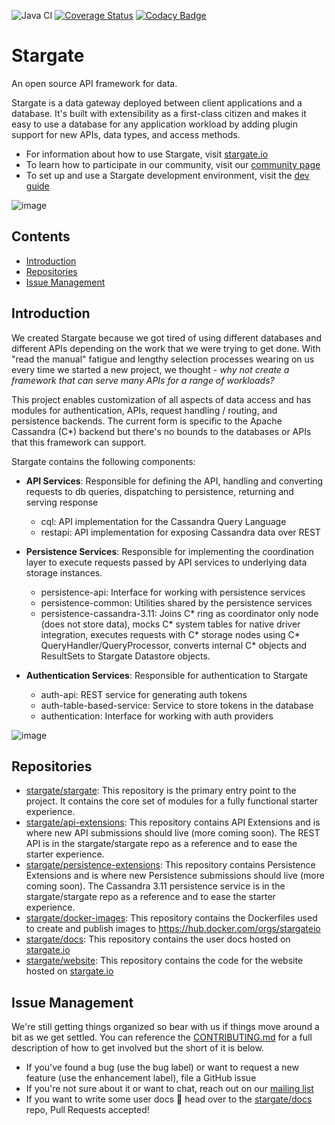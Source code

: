 ![Java CI](https://github.com/stargate/stargate/workflows/Java%20CI/badge.svg)
[![Coverage Status](https://coveralls.io/repos/github/stargate/stargate/badge.svg?branch=master)](https://coveralls.io/github/stargate/stargate?branch=master)
[![Codacy Badge](https://app.codacy.com/project/badge/Grade/303bce0a4cbd48f2959ef790b5c0867b)](https://www.codacy.com/gh/stargate/stargate/dashboard?utm_source=github.com&amp;utm_medium=referral&amp;utm_content=stargate/stargate&amp;utm_campaign=Badge_Grade)

# Stargate

An open source API framework for data.

Stargate is a data gateway deployed between client applications and a database.
It's built with extensibility as a first-class citizen and makes it easy to use a database for any application workload
by adding plugin support for new APIs, data types, and access methods.

- For information about how to use Stargate, visit [stargate.io](https://stargate.io/)
- To learn how to participate in our community, visit our [community page](https://stargate.io/community)
- To set up and use a Stargate development environment, visit the [dev guide](DEV_GUIDE.md)

![image](assets/stargate-arch-high-level.png#center)

## Contents
- [Introduction](#introduction)
- [Repositories](#repositories)
- [Issue Management](#issue-management)

## Introduction

We created Stargate because we got tired of using different databases and different APIs depending on the work that we were trying to get done.
With "read the manual" fatigue and lengthy selection processes wearing on us every time we started a new project, we thought - *why not create a framework that can serve many APIs for a range of workloads?*

This project enables customization of all aspects of data access and has modules for authentication, APIs, request handling / routing, and persistence backends.
The current form is specific to the Apache Cassandra (C*) backend but there's no bounds to the databases or APIs that this framework can support.

Stargate contains the following components:

- **API Services**: Responsible for defining the API, handling and converting requests to db queries, dispatching to persistence, returning and serving response

    - cql: API implementation for the Cassandra Query Language
    - restapi: API implementation for exposing Cassandra data over REST

- **Persistence Services**: Responsible for implementing the coordination layer to execute requests passed by API services to underlying data storage instances.

    - persistence-api: Interface for working with persistence services
    - persistence-common: Utilities shared by the persistence services
    - persistence-cassandra-3.11: Joins C* ring as coordinator only node (does not store data),
    mocks C* system tables for native driver integration,
    executes requests with C* storage nodes using C* QueryHandler/QueryProcessor,
    converts internal C* objects and ResultSets to Stargate Datastore objects.

- **Authentication Services**: Responsible for authentication to Stargate

    - auth-api: REST service for generating auth tokens
    - auth-table-based-service: Service to store tokens in the database
    - authentication: Interface for working with auth providers

![image](assets/stargate-modules-preview-version.png#center)

## Repositories

- [stargate/stargate](https://github.com/stargate/stargate): This repository is the primary entry point to the project. It contains the core set of modules for a fully functional starter experience.
- [stargate/api-extensions](https://github.com/stargate/api-extensions): This repository contains API Extensions and is where new API submissions should live (more coming soon). The REST API is in the stargate/stargate repo as a reference and to ease the starter experience.
- [stargate/persistence-extensions](https://github.com/stargate/persistence-extensions): This repository contains Persistence Extensions and is where new Persistence submissions should live (more coming soon). The Cassandra 3.11 persistence service is in the stargate/stargate repo as a reference and to ease the starter experience.
- [stargate/docker-images](https://github.com/stargate/docker-images): This repository contains the Dockerfiles used to create and publish images to https://hub.docker.com/orgs/stargateio
- [stargate/docs](https://github.com/stargate/docs): This repository contains the user docs hosted on [stargate.io](https://stargate.io)
- [stargate/website](https://github.com/stargate/website): This repository contains the code for the website hosted on [stargate.io](https://stargate.io)

## Issue Management

We're still getting things organized so bear with us if things move around a bit as we get settled.
You can reference the [CONTRIBUTING.md](CONTRIBUTING.md) for a full description of how to get involved
but the short of it is below.

- If you've found a bug (use the bug label) or want to request a new feature (use the enhancement label), file a GitHub issue
- If you're not sure about it or want to chat, reach out on our [mailing list](https://groups.google.com/a/lists.stargate.io/g/stargate-users)
- If you want to write some user docs 🎉 head over to the [stargate/docs](https://github.com/stargate/docs) repo, Pull Requests accepted!
